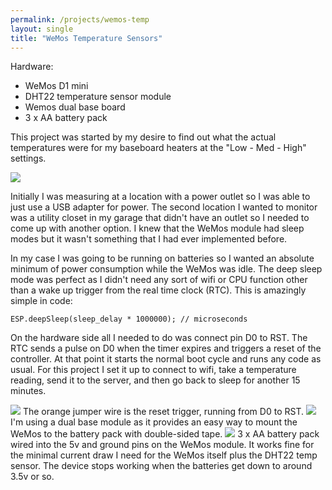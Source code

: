 ```yaml
---
permalink: /projects/wemos-temp
layout: single
title: "WeMos Temperature Sensors"
---
```


Hardware:
* WeMos D1 mini
* DHT22 temperature sensor module
* Wemos dual base board
* 3 x AA battery pack

This project was started by my desire to find out what the actual temperatures were for my baseboard heaters at the "Low - Med - High" settings.

<img src="https://media.darkwire.com/wemos-temp/with_oled.jpeg">

Initially I was measuring at a location with a power outlet so I was able to just use a USB adapter for power. The second location I wanted to monitor was a utility closet in my garage that didn't have an outlet so I needed to come up with another option. I knew that the WeMos module had sleep modes but it wasn't something that I had ever implemented before.

In my case I was going to be running on batteries so I wanted an absolute minimum of power consumption while the WeMos was idle. The deep sleep mode was perfect as I didn't need any sort of wifi or CPU function other than a wake up trigger from the real time clock (RTC). This is amazingly simple in code:

`ESP.deepSleep(sleep_delay * 1000000); // microseconds`

On the hardware side all I needed to do was connect pin D0 to RST. The RTC sends a pulse on D0 when the timer expires and triggers a reset of the controller. At that point it starts the normal boot cycle and runs any code as usual. For this project I set it up to connect to wifi, take a temperature reading, send it to the server, and then go back to sleep for another 15 minutes.

<img src="https://media.darkwire.com/wemos-temp/top_view.jpeg">
The orange jumper wire is the reset trigger, running from D0 to RST.

<img src="https://media.darkwire.com/wemos-temp/side_view.jpeg">
I'm using a dual base module as it provides an easy way to mount the WeMos to the battery pack with double-sided tape.

<img src="https://media.darkwire.com/wemos-temp/battery_pack.jpeg">
3 x AA battery pack wired into the 5v and ground pins on the WeMos module. It works fine for the minimal current draw I need for the WeMos itself plus the DHT22 temp sensor. The device stops working when the batteries get down to around 3.5v or so.
